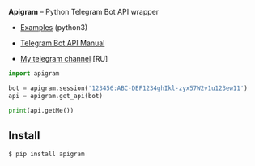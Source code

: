 
**Apigram** – Python Telegram Bot API wrapper

* [Examples](./examples) (python3)
* [Telegram Bot API Manual](https://core.telegram.org/bots/api)

* [My telegram channel](https://core.telegram.org/bots/api) [RU]

```python
import apigram

bot = apigram.session('123456:ABC-DEF1234ghIkl-zyx57W2v1u123ew11')
api = apigram.get_api(bot)

print(api.getMe())
```

Install
------------
    $ pip install apigram

